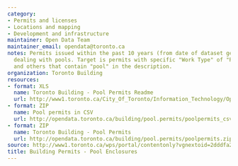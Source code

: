 ```yaml
---
category:
- Permits and licenses
- Locations and mapping
- Development and infrastructure
maintainer: Open Data Team
maintainer_email: opendata@toronto.ca
notes: Permits issued within the past 10 years (from date of dataset generation/refresh)
  dealing with pools. Target is permits with specific "Work Type" of "Pool Fence Enclosure",
  and others that contain "pool" in the description.
organization: Toronto Building
resources:
- format: XLS
  name: Toronto Building - Pool Permits Readme
  url: http://www1.toronto.ca/City_Of_Toronto/Information_Technology/Open_Data/Data_Sets/Assets/Files/Toronto_Building_-_Pool_Permits_Readme_File.xls
- format: ZIP
  name: Pool permits in CSV
  url: http://opendata.toronto.ca/building/pool.permits/poolpermits_csv.zip
- format: ZIP
  name: Toronto Building - Pool Permits
  url: http://opendata.toronto.ca/building/pool.permits/poolpermits.zip
source: http://www1.toronto.ca/wps/portal/contentonly?vgnextoid=2dddfa24d5e83310VgnVCM1000003dd60f89RCRD&vgnextchannel=1a66e03bb8d1e310VgnVCM10000071d60f89RCRD
title: Building Permits - Pool Enclosures
---
```

